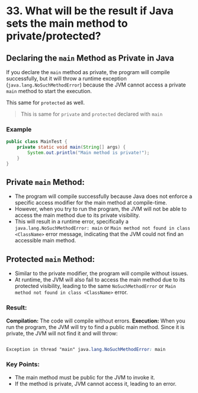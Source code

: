 # 33. What will be the result if Java sets the main method to private/protected?

## Declaring the `main` Method as Private in Java

If you declare the `main` method as private, the program will compile successfully, but it will throw a runtime exception (`java.lang.NoSuchMethodError`) because the JVM cannot access a private `main` method to start the execution.

This same for `protected` as well.
>This is same for `private` and `protected` declared with `main`

### Example

```java
public class MainTest {
    private static void main(String[] args) {
        System.out.println("Main method is private!");
    }
}
```
## Private `main` Method:
- The program will compile successfully because Java does not enforce a specific access modifier for the main method at compile-time.
- However, when you try to run the program, the JVM will not be able to access the main method due to its private visibility.
- This will result in a runtime error, specifically a `java.lang.NoSuchMethodError: main` or `Main method not found in class <ClassName>` error message, indicating that the JVM could not find an accessible main method.

## Protected `main` Method:
- Similar to the private modifier, the program will compile without issues.
- At runtime, the JVM will also fail to access the main method due to its protected visibility, leading to the same `NoSuchMethodError` or `Main method not found in class <ClassName>` error.
### Result:
**Compilation:** The code will compile without errors.
**Execution:** When you run the program, the JVM will try to find a public main method. Since it is private, the JVM will not find it and will throw:
```css

Exception in thread "main" java.lang.NoSuchMethodError: main
```
### Key Points:
- The main method must be public for the JVM to invoke it.
- If the method is private, JVM cannot access it, leading to an error.
